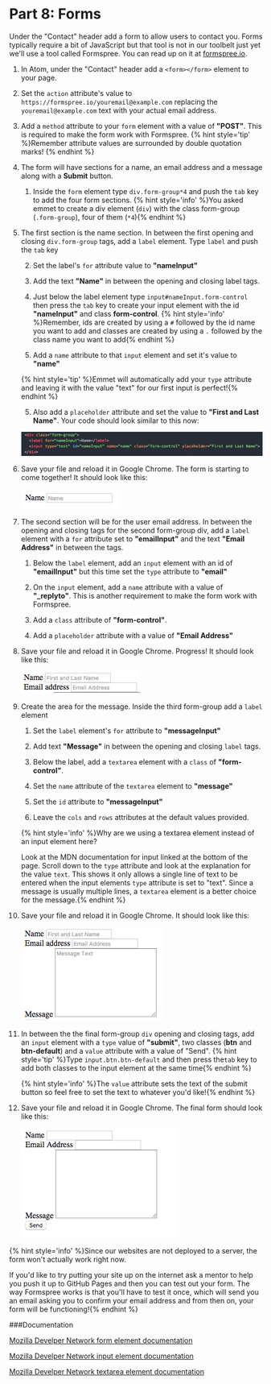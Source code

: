 # Part 8: Forms

Under the "Contact" header add a form to allow users to contact you. Forms typically require a bit of JavaScript but that tool is not in our toolbelt just yet we'll use a tool called Formspree. You can read up on it at [formspree.io](https://formspree.io/).

1. In Atom, under the "Contact" header add a `<form></form>` element to your page.

2. Set the `action` attribute's value to `https://formspree.io/youremail@example.com` replacing the `youremail@example.com` text with your actual email address.

3. Add a `method` attribute to your `form` element with a value of **"POST"**. This is required to make the form work with Formspree.
{% hint style='tip' %}Remember attribute values are surrounded by double quotation marks! {% endhint %}

4. The form will have sections for a name, an email address and a message along with a **Submit** button.
    
    1. Inside the `form` element type `div.form-group*4` and push the `tab` key to add the four form sections.
    {% hint style='info' %}You asked emmet to create a div element (`div`) with the class form-group (`.form-group`), four of them (`*4`){% endhint %}
     
5. The first section is the name section. In between the first opening and closing `div.form-group` tags, add a `label` element. Type `label`  and push the `tab` key
    
     2. Set the label's `for` attribute value to **"nameInput"**
     
     3. Add the text **"Name"** in between the opening and closing label tags.
    
     3. Just below the label element type `input#nameInput.form-control` then press the `tab` key to create your input element with the id **"nameInput"** and class **form-control**.
     {% hint style='info' %}Remember, ids are created by using a `#` followed by the id name you want to add and classes are created by using a `.` followed by the class name you want to add{% endhint %}

     4. Add a `name` attribute to that `input` element and set it's value to **"name"**

     {% hint style='tip' %}Emmet will automatically add your `type` attribute and leaving it with the value "text" for our first input is perfect!{% endhint %}
     
     5. Also add a `placeholder` attribute and set the value to **"First and Last Name"**. 
     Your code should look similar to this now:
     
     ![](/assets/formSectionOneCode.png)     
    
6. Save your file and reload it in Google Chrome.  The form is starting to come together!  It should look like this:
    
    ![](/assets/firstForm.png)
    
7. The second section will be for the user email address. In between the opening and closing tags for the second form-group div, add a `label` element with a `for` attribute set to **"emailInput"** and the text **"Email Address"** in between the tags.
    
    1. Below the `label` element, add an `input` element with an id of **"emailInput"** but this time set the `type` attribute to **"email"**
    
    2. On the `input` element, add a `name` attribute with a value of **"_replyto"**.  This is another requirement to make the form work with Formspree.
    
    3. Add a `class` attribute of **"form-control"**.
    
    4. Add a `placeholder` attribute with a value of **"Email Address"**
    
8. Save your file and reload it in Google Chrome. Progress! It should look like this:

    ![](/assets/secondForm.png)
    
9. Create the area for the message. Inside the third form-group add a `label` element 
    1. Set the `label` element's `for` attribute to **"messageInput"** 
    
    2. Add text **"Message"** in between the opening and closing `label` tags.
    
    3.   Below the label, add a `textarea` element with a `class` of **"form-control"**.
    
    4. Set the `name` attribute of the `textarea` element to **"message"**
    
    5. Set the `id` attribute to **"messageInput"** 

    6. Leave the `cols` and `rows` attributes at the default values provided.
    
    {% hint style='info' %}Why are we using a textarea element instead of an input element here?
    
    Look at the MDN documentation for input linked at the bottom of the page. Scroll down to the `type` attribute and look at the explanation for the value `text`.  This shows it only allows a single line of text to be entered when the input elements `type` attribute is set to "text".  Since a message is usually multiple lines, a `textarea` element is a better choice for the message.{% endhint %}
    
10. Save your file and reload it in Google Chrome. It should look like this: 
    
    ![](/assets/thirdForm.png)
    
11. In between the the final form-group `div` opening and closing tags, add an `input` element with a `type` value of **"submit"**, two classes (**btn** and **btn-default**) and a `value` attribute with a value of "Send". 
    {% hint style='tip' %}Type `input.btn.btn-default` and then press the`tab` key to add both classes to the input element at the same time{% endhint %}
    
    {% hint style='info' %}The `value` attribute sets the text of the submit button so feel free to set the text to whatever you'd like!{% endhint %}

12. Save your file and reload it in Google Chrome. The final form should look like this: 
    
    ![](/assets/fourthForm.png)
 
{% hint style='info' %}Since our websites are not deployed to a server, the form won't actually work right now. 

If you'd like to try putting your site up on the internet ask a mentor to help you push it up to GitHub Pages and then you can test out your form.  The way Formspree works is that you'll have to test it once, which will send you an email asking you to confirm your email address and from then on, your form will be functioning!{% endhint %}

###Documentation

[Mozilla Develper Network form element documentation](https://developer.mozilla.org/en-US/docs/Web/HTML/Element/form)

[Mozilla Develper Network input element documentation](https://developer.mozilla.org/en-US/docs/Web/HTML/Element/input)

[Mozilla Develper Network textarea element documentation](https://developer.mozilla.org/en-US/docs/Web/HTML/Element/textarea)